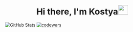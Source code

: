<h1 align="center">Hi there, I'm Kostya<img src="https://github.com/blackcater/blackcater/raw/main/images/Hi.gif" height="32"/></h1>

![GitHub Stats](https://github-readme-stats-sigma-five.vercel.app/api?username=Glow3r&theme=dark)
[![codewars](https://www.codewars.com/users/Glow3r/badges/large)](https://www.codewars.com/users/Glow3r) 
